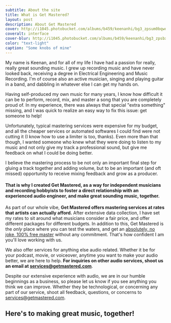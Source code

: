 ```yaml
---
subtitle: About the site
title: What is Get Mastered?
layout: post
description: About Get Mastered
cover: http://i1045.photobucket.com/albums/b459/keenanhi/bg3_zpsum0bqwdt.jpg
coveralt: interface
cover-blur: http://i1045.photobucket.com/albums/b459/keenanhi/bg3_zpsbxllc2tb.jpg
color: "text-light"
caption: "Some knobs of mine"
---
```


My name is Keenan, and for all of my life I have had a passion for really, really great sounding music. I grew up recording music and have never looked back, receiving a degree in Electrical Engineering and Music Recording. I'm of course also an active musician, singing and playing guitar in a band, and dabbling in whatever else I can get my hands on.

Having self-produced my own music for many years, I know how difficult it can be to perform, record, mix, and master a song that you are completely proud of. In my experience, there was always that special "extra something" missing, and I was quick to realize an easy way to fix this issue: get someone to help!

Unfortunately, typical mastering services were expensive for my budget, and all the cheaper services or automated softwares I could find were not cutting it (I know how to use a limiter is too, thanks). Even more than that though, I wanted someone who knew what they were doing to listen to my music and not only give my track a professional sound, but give me feedback on what I could be doing better.

I believe the mastering process to be not only an important final step for gluing a track together and adding volume, but to be an important (and oft missed) opportunity to receive mixing feedback and grow as a producer.

#### That is why I created Get Mastered, as a way for independent musicians and recording hobbyists to foster a direct relationship with an experienced audio engineer, and make great sounding music, together.

As part of our whole vibe, **Get Mastered offers mastering services at rates that artists can actually afford.** After extensive data collection, I have set my rates to sit around what musicians consider a fair price, and offer different packages for different budgets. In addition to this, Get Mastered is the *only* place where you can test the waters, and get an [absolutely, no joke, 100% free master](/) without any commitment. That's how confident I am you'll love working with us.

We also offer services for anything else audio related. Whether it be for your podcast, movie, or voiceover, anytime you want to make your audio better, we are here to help. **For inquiries on other audio services, shoot us an email at <a href="mailto:services@getmastered.com?Subject=Other%20audio%20services" target="_top">services@getmastered.com</a>**.

Despite our extensive experience with audio, we are in our humble beginnings as a business, so please let us know if you see anything you think we can improve. Whether they be technological, or concerning any part of our service, shoot all feedback, questions, or concerns to <a href="mailto:services@getmastered.com?Subject=Other%20audio%20services" target="_top">services@getmastered.com</a>.

## Here's to making great music, together!
